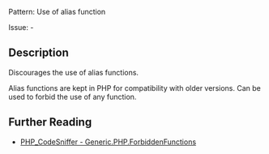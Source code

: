 Pattern: Use of alias function

Issue: -

## Description

Discourages the use of alias functions.

Alias functions are kept in PHP for compatibility
with older versions. Can be used to forbid the use of any function.

## Further Reading

* [PHP_CodeSniffer - Generic.PHP.ForbiddenFunctions](https://github.com/squizlabs/PHP_CodeSniffer/blob/master/src/Standards/Generic/Sniffs/PHP/ForbiddenFunctionsSniff.php)